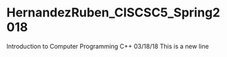 # HernandezRuben_CISCSC5_Spring2018
Introduction to Computer Programming C++ 03/18/18
This is a new line
